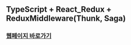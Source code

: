 ## TypeScript + React_Redux + ReduxMiddleware(Thunk, Saga) 

### [웹페이지 바로가기](https://wondonghwi.github.io/TypeScript_Redux_Middleware/)
